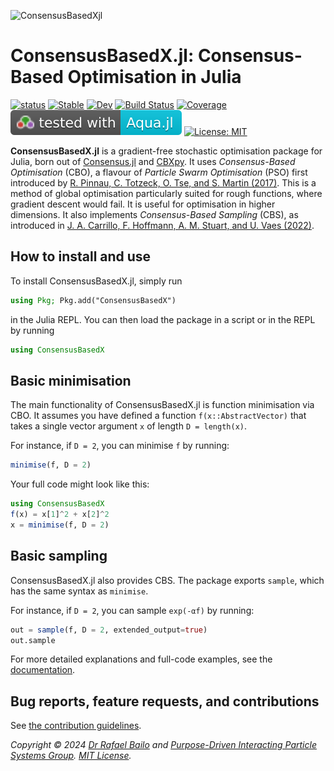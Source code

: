 ![ConsensusBasedXjl](https://github.com/PdIPS/ConsensusBasedX.jl/assets/44805883/238eca7e-00b7-4008-82ec-1fe233c8f8e1)

# ConsensusBasedX.jl: Consensus-Based Optimisation in Julia

[![status](https://joss.theoj.org/papers/008799348e8232eb9fe8180712e2dfb8/status.svg)](https://joss.theoj.org/papers/008799348e8232eb9fe8180712e2dfb8)
[![Stable](https://img.shields.io/badge/docs-stable-blue.svg)](https://PdIPS.github.io/ConsensusBasedX.jl/stable/)
[![Dev](https://img.shields.io/badge/docs-dev-blue.svg)](https://PdIPS.github.io/ConsensusBasedX.jl/dev/)
[![Build Status](https://github.com/PdIPS/ConsensusBasedX.jl/actions/workflows/CI.yml/badge.svg?branch=main)](https://github.com/PdIPS/ConsensusBasedX.jl/actions/workflows/CI.yml?query=branch%3Amain)
[![Coverage](https://codecov.io/gh/PdIPS/ConsensusBasedX.jl/branch/main/graph/badge.svg)](https://codecov.io/gh/PdIPS/ConsensusBasedX.jl)
[![Aqua](https://raw.githubusercontent.com/JuliaTesting/Aqua.jl/master/badge.svg)](https://github.com/JuliaTesting/Aqua.jl)
[![License: MIT](https://img.shields.io/badge/License-MIT-yellow.svg)](https://opensource.org/licenses/MIT)

**ConsensusBasedX.jl** is a gradient-free stochastic optimisation package for Julia, born out of [Consensus.jl](https://github.com/rafaelbailo/Consensus.jl) and [CBXpy](https://github.com/PdIPS/CBXpy). It uses _Consensus-Based Optimisation_ (CBO), a flavour of _Particle Swarm Optimisation_ (PSO) first introduced by [R. Pinnau, C. Totzeck, O. Tse, and S. Martin (2017)][1]. This is a method of global optimisation particularly suited for rough functions, where gradient descent would fail. It is useful for optimisation in higher dimensions. It also implements _Consensus-Based Sampling_ (CBS), as introduced in [J. A. Carrillo, F. Hoffmann, A. M. Stuart, and U. Vaes (2022)][2].


## How to install and use

To install ConsensusBasedX.jl, simply run
```julia
using Pkg; Pkg.add("ConsensusBasedX")
```
in the Julia REPL. You can then load the package in a script or in the REPL by running
```julia
using ConsensusBasedX
```

## Basic minimisation

The main functionality of ConsensusBasedX.jl is function minimisation via CBO. It assumes you have defined a function `f(x::AbstractVector)` that takes a single vector argument `x` of length `D = length(x)`.

For instance, if `D = 2`, you can minimise `f` by running:
```julia
minimise(f, D = 2)
```

Your full code might look like this:
```julia
using ConsensusBasedX
f(x) = x[1]^2 + x[2]^2
x = minimise(f, D = 2)
```

## Basic sampling

ConsensusBasedX.jl also provides CBS. The package exports `sample`, which has the same syntax as `minimise`.

For instance, if `D = 2`, you can sample `exp(-αf)` by running:
```julia
out = sample(f, D = 2, extended_output=true)
out.sample
```

For more detailed explanations and full-code examples, see the [documentation](https://PdIPS.github.io/ConsensusBasedX.jl/stable/).

## Bug reports, feature requests, and contributions

See [the contribution guidelines](https://github.com/PdIPS/ConsensusBasedX.jl/blob/main/CONTRIBUTING.md).

[1]: http://dx.doi.org/10.1142/S0218202517400061
[2]: https://onlinelibrary.wiley.com/doi/10.1111/sapm.12470

*Copyright © 2024 [Dr Rafael Bailo](https://rafaelbailo.com/) and [Purpose-Driven Interacting Particle Systems Group](https://github.com/PdIPS). [MIT License](https://github.com/PdIPS/ConsensusBasedX.jl/blob/main/LICENSE).*

